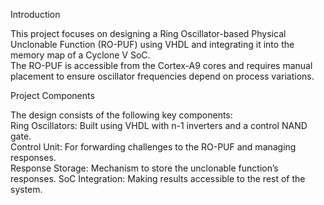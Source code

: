Introduction

This project focuses on designing a Ring Oscillator-based Physical Unclonable Function (RO-PUF) using VHDL and integrating it into the memory map of a Cyclone V SoC.\
The RO-PUF is accessible from the Cortex-A9 cores and requires manual placement to ensure oscillator frequencies depend on process variations.

Project Components

The design consists of the following key components:\
Ring Oscillators: Built using VHDL with n-1 inverters and a control NAND gate.\
Control Unit: For forwarding challenges to the RO-PUF and managing responses.\
Response Storage: Mechanism to store the unclonable function’s responses.
SoC Integration: Making results accessible to the rest of the system.

